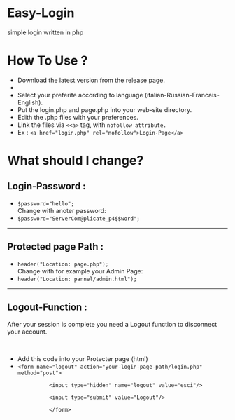 # Easy-Login
simple login written in php

# How To Use ?

<ul>
  <li>Download the latest version from the release page.<li>
  <li>Select your preferite according to language (italian-Russian-Francais-English).</li>
  <li>Put the login.php and page.php into your web-site directory.</li>
  <li>Edith the .php files with your preferences.</li>
  <li>Link the files via <code><&lt;a></code> tag, with <code>nofollow attribute.</code></li>
  <li>Ex : <code>&lt;a href="login.php" rel="nofollow">Login-Page&lt;/a></code></li>
 </ul>
 
 # What should I change?

<h2>Login-Password :</h2>
<ul>
  <li><code>$password="hello";</code></li>
  Change with anoter password:
  <li><code>$password="ServerCom@plicate_p4$$word";</code></li>
</ul>

<hr>

<h2>Protected page Path :</h2>
<ul>
  <li><code>header("Location: page.php");</code></li>
  Change with for example your Admin Page:
  <li><code>header("Location: pannel/admin.html");</code></li>
 </ul>
 
 <hr>
 
 <h2>Logout-Function :</h2>
 <p>After your session is complete you need a Logout function to disconnect your account.</p>
 <br>
 <ul>
  <li>Add this code into your Protecter page (html)</li>
  <li>
    <code>&lt;form name="logout" action="your-login-page-path/login.php" method="post"> <br>
          &lt;input type="hidden" name="logout" value="esci"/> <br>
          &lt;input type="submit" value="Logout"/> <br>
          &lt;/form> <br>
    </code>
  </li>
  </ul>





